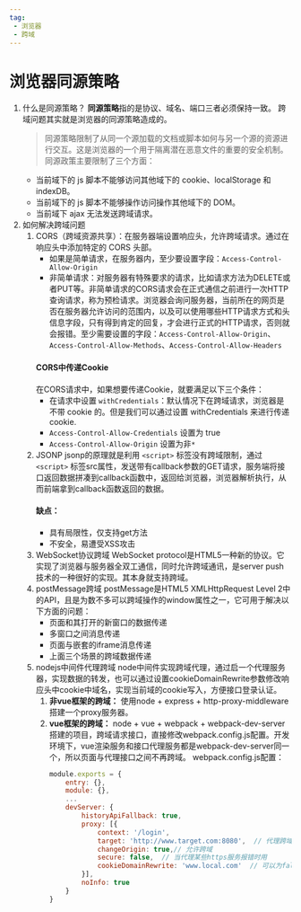 ```yaml
---
tag:
 - 浏览器
 - 跨域
---
```


# 浏览器同源策略
1. 什么是同源策略？
   **同源策略**指的是协议、域名、端口三者必须保持一致。
   跨域问题其实就是浏览器的同源策略造成的。
   > 同源策略限制了从同一个源加载的文档或脚本如何与另一个源的资源进行交互。这是浏览器的一个用于隔离潜在恶意文件的重要的安全机制。
   同源政策主要限制了三个方面：
      + 当前域下的 js 脚本不能够访问其他域下的 cookie、localStorage 和 indexDB。
      + 当前域下的 js 脚本不能够操作访问操作其他域下的 DOM。
      + 当前域下 ajax 无法发送跨域请求。
2. 如何解决跨域问题
   1. CORS（跨域资源共享）：在服务器端设置响应头，允许跨域请求。通过在响应头中添加特定的 CORS 头部。
      + 如果是简单请求，在服务器内，至少要设置字段：`Access-Control-Allow-Origin`
      + 非简单请求：对服务器有特殊要求的请求，比如请求方法为DELETE或者PUT等。非简单请求的CORS请求会在正式通信之前进行一次HTTP查询请求，称为预检请求。浏览器会询问服务器，当前所在的网页是否在服务器允许访问的范围内，以及可以使用哪些HTTP请求方式和头信息字段，只有得到肯定的回复，才会进行正式的HTTP请求，否则就会报错。至少需要设置的字段：`Access-Control-Allow-Origin`、`Access-Control-Allow-Methods`、`Access-Control-Allow-Headers`
      #### CORS中传递Cookie
      在CORS请求中，如果想要传递Cookie，就要满足以下三个条件：
         + 在请求中设置 `withCredentials`：默认情况下在跨域请求，浏览器是不带 cookie 的。但是我们可以通过设置 withCredentials 来进行传递 cookie.
         + `Access-Control-Allow-Credentials` 设置为 true
         + `Access-Control-Allow-Origin` 设置为非`*`
   2. JSONP
      jsonp的原理就是利用 `<script>` 标签没有跨域限制，通过 `<script>` 标签src属性，发送带有callback参数的GET请求，服务端将接口返回数据拼凑到callback函数中，返回给浏览器，浏览器解析执行，从而前端拿到callback函数返回的数据。
      #### 缺点：
         + 具有局限性，仅支持get方法
         + 不安全，易遭受XSS攻击
   3. WebSocket协议跨域
      WebSocket protocol是HTML5一种新的协议。它实现了浏览器与服务器全双工通信，同时允许跨域通讯，是server push技术的一种很好的实现。其本身就支持跨域。
   4. postMessage跨域
      postMessage是HTML5 XMLHttpRequest Level 2中的API，且是为数不多可以跨域操作的window属性之一，它可用于解决以下方面的问题：
         + 页面和其打开的新窗口的数据传递
         + 多窗口之间消息传递
         + 页面与嵌套的iframe消息传递
         + 上面三个场景的跨域数据传递
   5. nodejs中间件代理跨域
      node中间件实现跨域代理，通过启一个代理服务器，实现数据的转发，也可以通过设置cookieDomainRewrite参数修改响应头中cookie中域名，实现当前域的cookie写入，方便接口登录认证。
      1. **非vue框架的跨域：** 使用node + express + http-proxy-middleware搭建一个proxy服务器。
      2. **vue框架的跨域：** node + vue + webpack + webpack-dev-server搭建的项目，跨域请求接口，直接修改webpack.config.js配置。开发环境下，vue渲染服务和接口代理服务都是webpack-dev-server同一个，所以页面与代理接口之间不再跨域。
         webpack.config.js配置：
         ```js
         module.exports = {
             entry: {},
             module: {},
             ...
             devServer: {
                 historyApiFallback: true,
                 proxy: [{
                     context: '/login',
                     target: 'http://www.target.com:8080',  // 代理跨域目标接口
                     changeOrigin: true,// 允许跨域  
                     secure: false,  // 当代理某些https服务报错时用
                     cookieDomainRewrite: 'www.local.com'  // 可以为false，表示不修改
                 }],
                 noInfo: true
             }
         }
         ```


